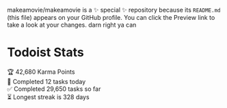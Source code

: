makeamovie/makeamovie is a ✨ special ✨ repository because its `README.md` (this file) appears on your GitHub profile.
You can click the Preview link to take a look at your changes. darn right ya can

# Todoist Stats

<!-- TODO-IST:START -->
🏆  42,680 Karma Points           
🌸  Completed 12 tasks today           
✅  Completed 29,650 tasks so far           
⏳  Longest streak is 328 days
<!-- TODO-IST:END -->